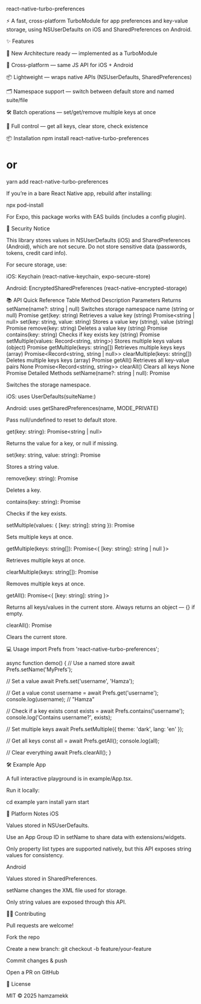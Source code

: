 react-native-turbo-preferences

⚡ A fast, cross-platform TurboModule for app preferences and key-value storage, using NSUserDefaults on iOS and SharedPreferences on Android.

✨ Features

🚀 New Architecture ready — implemented as a TurboModule

📱 Cross-platform — same JS API for iOS + Android

📦 Lightweight — wraps native APIs (NSUserDefaults, SharedPreferences)

🗂 Namespace support — switch between default store and named suite/file

🛠 Batch operations — set/get/remove multiple keys at once

🧹 Full control — get all keys, clear store, check existence

📦 Installation
npm install react-native-turbo-preferences

# or

yarn add react-native-turbo-preferences

If you’re in a bare React Native app, rebuild after installing:

npx pod-install

For Expo, this package works with EAS builds (includes a config plugin).

🚨 Security Notice

This library stores values in NSUserDefaults (iOS) and SharedPreferences (Android), which are not secure.
Do not store sensitive data (passwords, tokens, credit card info).

For secure storage, use:

iOS: Keychain (react-native-keychain, expo-secure-store)

Android: EncryptedSharedPreferences (react-native-encrypted-storage)

📚 API
Quick Reference Table
Method Description Parameters Returns
setName(name?: string | null) Switches storage namespace name (string or null) Promise<void>
get(key: string) Retrieves a value key (string) Promise<string | null>
set(key: string, value: string) Stores a value key (string), value (string) Promise<void>
remove(key: string) Deletes a value key (string) Promise<void>
contains(key: string) Checks if key exists key (string) Promise<boolean>
setMultiple(values: Record<string, string>) Stores multiple keys values (object) Promise<void>
getMultiple(keys: string[]) Retrieves multiple keys keys (array) Promise<Record<string, string | null>>
clearMultiple(keys: string[]) Deletes multiple keys keys (array) Promise<void>
getAll() Retrieves all key-value pairs None Promise<Record<string, string>>
clearAll() Clears all keys None Promise<void>
Detailed Methods
setName(name?: string | null): Promise<void>

Switches the storage namespace.

iOS: uses UserDefaults(suiteName:)

Android: uses getSharedPreferences(name, MODE_PRIVATE)

Pass null/undefined to reset to default store.

get(key: string): Promise<string | null>

Returns the value for a key, or null if missing.

set(key: string, value: string): Promise<void>

Stores a string value.

remove(key: string): Promise<void>

Deletes a key.

contains(key: string): Promise<boolean>

Checks if the key exists.

setMultiple(values: { [key: string]: string }): Promise<void>

Sets multiple keys at once.

getMultiple(keys: string[]): Promise<{ [key: string]: string | null }>

Retrieves multiple keys at once.

clearMultiple(keys: string[]): Promise<void>

Removes multiple keys at once.

getAll(): Promise<{ [key: string]: string }>

Returns all keys/values in the current store. Always returns an object — {} if empty.

clearAll(): Promise<void>

Clears the current store.

💻 Usage
import Prefs from 'react-native-turbo-preferences';

async function demo() {
// Use a named store
await Prefs.setName('MyPrefs');

// Set a value
await Prefs.set('username', 'Hamza');

// Get a value
const username = await Prefs.get('username');
console.log(username); // "Hamza"

// Check if a key exists
const exists = await Prefs.contains('username');
console.log('Contains username?', exists);

// Set multiple keys
await Prefs.setMultiple({ theme: 'dark', lang: 'en' });

// Get all keys
const all = await Prefs.getAll();
console.log(all);

// Clear everything
await Prefs.clearAll();
}

🛠 Example App

A full interactive playground is in example/App.tsx.

Run it locally:

cd example
yarn install
yarn start

📌 Platform Notes
iOS

Values stored in NSUserDefaults.

Use an App Group ID in setName to share data with extensions/widgets.

Only property list types are supported natively, but this API exposes string values for consistency.

Android

Values stored in SharedPreferences.

setName changes the XML file used for storage.

Only string values are exposed through this API.

🧑‍💻 Contributing

Pull requests are welcome!

Fork the repo

Create a new branch: git checkout -b feature/your-feature

Commit changes & push

Open a PR on GitHub

📄 License

MIT © 2025 hamzamekk
